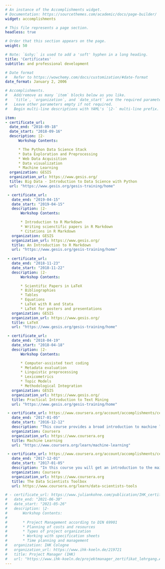 ```yaml
---
# An instance of the Accomplishments widget.
# Documentation: https://sourcethemes.com/academic/docs/page-builder/
widget: accomplishments

# This file represents a page section.
headless: true

# Order that this section appears on the page.
weight: 50

# Note: `&shy;` is used to add a 'soft' hyphen in a long heading.
title: 'Certificates'
subtitle: and professional development

# Date format
#   Refer to https://wowchemy.com/docs/customization/#date-format
date_format: January 2, 2006

# Accomplishments.
#   Add/remove as many `item` blocks below as you like.
#   `title`, `organization`, and `date_start` are the required parameters.
#   Leave other parameters empty if not required.
#   Begin multi-line descriptions with YAML's `|2-` multi-line prefix.

item:
- certificate_url:
  date_end: "2018-09-18"
  date_start: "2018-09-16"
  description: |2-
      Workshop Contents:

      * The Python Data Science Stack
      * Data Exploration and Preprocessing
      * Web Data Acquisition
      * Data visualization
      * Machine Learning
  organization: GESIS
  organization_url: https://www.gesis.org/
  title: Big Data - Introduction to Data Science with Python
  url: "https://www.gesis.org/gesis-training/home"

 - certificate_url:
   date_end: "2019-04-15"
   date_start: "2019-04-15"
   description: |2-
       Workshop Contents:

       * Introduction to R Markdown
       * Writing scienctific papers in R Markdown
       * Citations in R Markdown
   organization: GESIS
   organization_url: https://www.gesis.org/
   title: An Introduction to R Markdown
   url: "https://www.gesis.org/gesis-training/home"
   
 - certificate_url:
   date_end: "2018-11-23"
   date_start: "2018-11-22"
   description: |2-
       Workshop Contents:

       * Scientific Papers in LaTeX
       * Bibliographies
       * Tables
       * Equations
       * LaTeX with R and Stata
       * LaTeX for posters and presentations
   organization: GESIS
   organization_url: https://www.gesis.org/
   title: LaTeX
   url: "https://www.gesis.org/gesis-training/home"

 - certificate_url:
   date_end: "2018-04-19"
   date_start: "2018-04-18"
   description: |2-
       Workshop Contents:

       * Computer-assisted text coding
       * Metadata evaluation
       * Linguistic preprocessing
       * Lexicometrics
       * Topic Models
       * Methodological Integration
   organization: GESIS
   organization_url: https://www.gesis.org/
   title: Practical Introduction to Text Mining
   url: "https://www.gesis.org/gesis-training/home"

 - certificate_url: https://www.coursera.org/account/accomplishments/certificate/XHFF9VRK6RJ7
   date_end: "2017-01-05"
   date_start: "2016-12-12"
   description: "This course provides a broad introduction to machine learning, datamining, and statistical pattern recognition. Topics include: (i) Supervised learning (parametric/non-parametric algorithms, support vector machines, kernels, neural networks). (ii) Unsupervised learning (clustering, dimensionality reduction, recommender systems, deep learning). (iii) Best practices in machine learning (bias/variance theory; innovation process in machine learning and AI). The course will also draw from numerous case studies and applications, so that you'll also learn how to apply learning algorithms to building smart robots (perception, control), text understanding (web search, anti-spam), computer vision, medical informatics, audio, database mining, and other areas."
   organization: Coursera
   organization_url: https://www.coursera.org
   title: Machine Learning
   url: "https://www.coursera.org/learn/machine-learning"

 - certificate_url: https://www.coursera.org/account/accomplishments/certificate/9G9WWMS84QYA
   date_end: "2017-12-01"
   date_start: "2017-01-05"
   description: "In this course you will get an introduction to the main tools and ideas in the data scientist's toolbox. The course gives an overview of the data, questions, and tools that data analysts and data scientists work with. There are two components to this course. The first is a conceptual introduction to the ideas behind turning data into actionable knowledge. The second is a practical introduction to the tools that will be used in the program like version control, markdown, git, GitHub, R, and RStudio."
   organization: Coursera
   organization_url: https://www.coursera.org
   title: The Data Scientists Toolbox
   url: https://www.coursera.org/learn/data-scientists-tools

# - certificate_url: https://www.juliankohne.com/publication/IHK_certificate/IHK_certificate.pdf
#   date_end: "2021-06-30"
#   date_start: "2021-05-26"
#   description: |2-
#       Workshop Contents:
# 
#       * Project Management according to DIN 69901
#       * Planning of costs and resources
#       * Types of project organization
#       * Working with specification sheets
#       * Time planning and management
#   organization: IHK Cologne
#   organization_url: https://www.ihk-koeln.de/219721
#   title: Project Manager (IHK)
#   url: "https://www.ihk-koeln.de/projektmanager_zertifikat_lehrgang.AxCMS"
---
```

